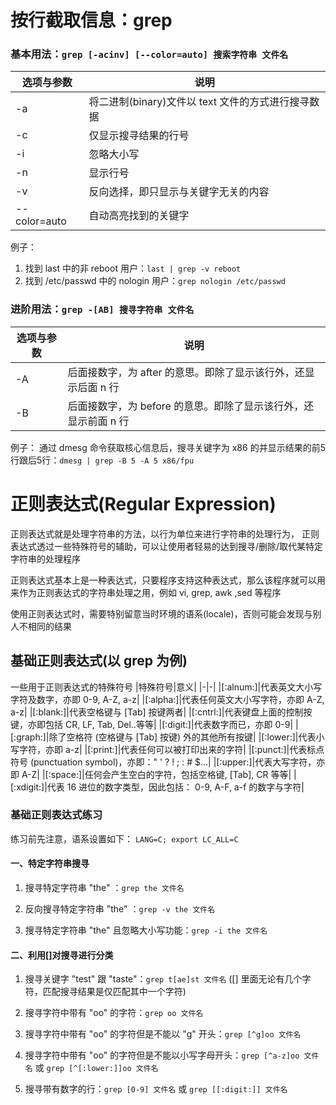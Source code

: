 # 按行截取信息：grep
### 基本用法：`grep [-acinv] [--color=auto] 搜索字符串 文件名`

|选项与参数|说明|
|-|-|
|-a|将二进制(binary)文件以 text 文件的方式进行搜寻数据|
|-c|仅显示搜寻结果的行号|
|-i|忽略大小写|
|-n|显示行号|
|-v|反向选择，即只显示与关键字无关的内容|
|--color=auto|自动高亮找到的关键字|

例子：
1. 找到 last 中的非 reboot 用户：`last | grep -v reboot`
2. 找到 /etc/passwd 中的 nologin 用户：`grep nologin /etc/passwd`

### 进阶用法：`grep -[AB] 搜寻字符串 文件名`

|选项与参数|说明|
|-|-|
|-A|后面接数字，为 after 的意思。即除了显示该行外，还显示后面 n 行|
|-B|后面接数字，为 before 的意思。即除了显示该行外，还显示前面 n 行|

例子：
通过 dmesg 命令获取核心信息后，搜寻关键字为 x86 的并显示结果的前5行跟后5行：`dmesg | grep -B 5 -A 5 x86/fpu`

# 正则表达式(Regular Expression)
正则表达式就是处理字符串的方法，以行为单位来进行字符串的处理行为， 正则表达式透过一些特殊符号的辅助，可以让使用者轻易的达到搜寻/删除/取代某特定字符串的处理程序

正则表达式基本上是一种表达式，只要程序支持这种表达式，那么该程序就可以用来作为正则表达式的字符串处理之用，例如 vi, grep, awk ,sed 等程序

使用正则表达式时，需要特别留意当时环境的语系(locale)，否则可能会发现与别人不相同的结果

## 基础正则表达式(以 grep 为例)
一些用于正则表达式的特殊符号
|特殊符号|意义|
|-|-|
|[:alnum:]|代表英文大小写字符及数字，亦即 0-9, A-Z, a-z|
|[:alpha:]|代表任何英文大小写字符，亦即 A-Z, a-z|
|[:blank:]|代表空格键与 [Tab] 按键两者|
|[:cntrl:]|代表键盘上面的控制按键，亦即包括 CR, LF, Tab, Del..等等|
|[:digit:]|代表数字而已，亦即 0-9|
|[:graph:]|除了空格符 (空格键与 [Tab] 按键) 外的其他所有按键|
|[:lower:]|代表小写字符，亦即 a-z|
|[:print:]|代表任何可以被打印出来的字符|
|[:punct:]|代表标点符号 (punctuation symbol)，亦即：" ' ? ! ; : # $...|
|[:upper:]|代表大写字符，亦即 A-Z|
|[:space:]|任何会产生空白的字符，包括空格键, [Tab], CR 等等|
|[:xdigit:]|代表 16 进位的数字类型，因此包括： 0-9, A-F, a-f 的数字与字符|

### 基础正则表达式练习
练习前先注意，语系设置如下：
`LANG=C; export LC_ALL=C`

#### 一、特定字符串搜寻
1. 搜寻特定字符串 "the" ：`grep the 文件名`

2. 反向搜寻特定字符串 "the" ：`grep -v the 文件名`

3. 搜寻特定字符串 "the" 且忽略大小写功能：`grep -i the 文件名`

#### 二、利用[]对搜寻进行分类
1. 搜寻关键字 "test" 跟 "taste"：`grep t[ae]st 文件名` 
([] 里面无论有几个字符，匹配搜寻结果是仅匹配其中一个字符)

2. 搜寻字符中带有 "oo" 的字符：`grep oo 文件名`

3. 搜寻字符中带有 "oo" 的字符但是不能以 "g" 开头：`grep [^g]oo 文件名`

4. 搜寻字符中带有 "oo" 的字符但是不能以小写字母开头：`grep [^a-z]oo 文件名` 或 `grep [^[:lower:]]oo 文件名`

5. 搜寻带有数字的行：`grep [0-9] 文件名` 或 `grep [[:digit:]] 文件名`